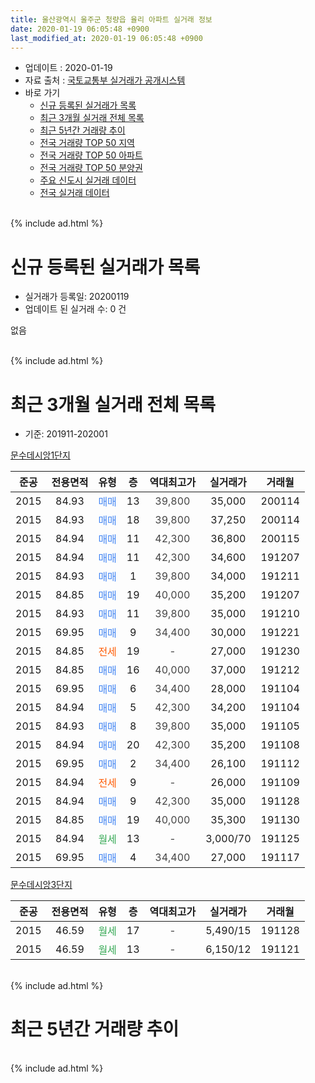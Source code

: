 ```yaml
---
title: 울산광역시 울주군 청량읍 율리 아파트 실거래 정보
date: 2020-01-19 06:05:48 +0900
last_modified_at: 2020-01-19 06:05:48 +0900
---
```


* 업데이트 : 2020-01-19
* 자료 출처 : [국토교통부 실거래가 공개시스템](http://rt.molit.go.kr)
* 바로 가기
    * [신규 등록된 실거래가 목록](#신규-등록된-실거래가-목록)
    * [최근 3개월 실거래 전체 목록](#최근-3개월-실거래-전체-목록)
    * [최근 5년간 거래량 추이](#최근-5년간-거래량-추이)
    * [전국 거래량 TOP 50 지역](https://apt-info.github.io/apt-trade-info/최근-3개월-전국에서-가장-거래가-많이-발생한-지역)
    * [전국 거래량 TOP 50 아파트](https://apt-info.github.io/apt-trade-info/최근-3개월-전국에서-가장-거래가-많이-발생한-아파트)
    * [전국 거래량 TOP 50 분양권](https://apt-info.github.io/apt-trade-info/최근-3개월-전국에서-가장-거래가-많이-발생한-분양권)
    * [주요 신도시 실거래 데이터](https://apt-info.github.io/apt-trade-info/주요-신도시)
    * [전국 실거래 데이터](https://apt-info.github.io/apt-trade-info/전국)
<br>
{% include ad.html %}
<br>

# 신규 등록된 실거래가 목록
* 실거래가 등록일: 20200119
* 업데이트 된 실거래 수: 0 건

없음

<br>
{% include ad.html %}
<br>

# 최근 3개월 실거래 전체 목록
* 기준: 201911-202001


[문수데시앙1단지](https://search.naver.com/search.naver?query=%EC%9A%B8%EC%82%B0%EA%B4%91%EC%97%AD%EC%8B%9C+%EC%9A%B8%EC%A3%BC%EA%B5%B0+%EC%B2%AD%EB%9F%89%EC%9D%8D+%EC%9C%A8%EB%A6%AC+%EB%AC%B8%EC%88%98%EB%8D%B0%EC%8B%9C%EC%95%991%EB%8B%A8%EC%A7%80)

|준공|전용면적|유형|층|역대최고가|실거래가|거래월|
|:---:|:---:|:---:|:---:|:---:|:---:|:---:|
|2015|84.93|<span style="color:#4285f3">매매</span>|13|<span style="color:#444444">39,800</span>|35,000|200114|
|2015|84.93|<span style="color:#4285f3">매매</span>|18|<span style="color:#444444">39,800</span>|37,250|200114|
|2015|84.94|<span style="color:#4285f3">매매</span>|11|<span style="color:#444444">42,300</span>|36,800|200115|
|2015|84.94|<span style="color:#4285f3">매매</span>|11|<span style="color:#444444">42,300</span>|34,600|191207|
|2015|84.93|<span style="color:#4285f3">매매</span>|1|<span style="color:#444444">39,800</span>|34,000|191211|
|2015|84.85|<span style="color:#4285f3">매매</span>|19|<span style="color:#444444">40,000</span>|35,200|191207|
|2015|84.93|<span style="color:#4285f3">매매</span>|11|<span style="color:#444444">39,800</span>|35,000|191210|
|2015|69.95|<span style="color:#4285f3">매매</span>|9|<span style="color:#444444">34,400</span>|30,000|191221|
|2015|84.85|<span style="color:#ff5a00">전세</span>|19|<span style="color:#444444">-</span>|27,000|191230|
|2015|84.85|<span style="color:#4285f3">매매</span>|16|<span style="color:#444444">40,000</span>|37,000|191212|
|2015|69.95|<span style="color:#4285f3">매매</span>|6|<span style="color:#444444">34,400</span>|28,000|191104|
|2015|84.94|<span style="color:#4285f3">매매</span>|5|<span style="color:#444444">42,300</span>|34,200|191104|
|2015|84.93|<span style="color:#4285f3">매매</span>|8|<span style="color:#444444">39,800</span>|35,000|191105|
|2015|84.94|<span style="color:#4285f3">매매</span>|20|<span style="color:#444444">42,300</span>|35,200|191108|
|2015|69.95|<span style="color:#4285f3">매매</span>|2|<span style="color:#444444">34,400</span>|26,100|191112|
|2015|84.94|<span style="color:#ff5a00">전세</span>|9|<span style="color:#444444">-</span>|26,000|191109|
|2015|84.94|<span style="color:#4285f3">매매</span>|9|<span style="color:#444444">42,300</span>|35,000|191128|
|2015|84.85|<span style="color:#4285f3">매매</span>|19|<span style="color:#444444">40,000</span>|35,300|191130|
|2015|84.94|<span style="color:#34a853">월세</span>|13|<span style="color:#444444">-</span>|3,000/70|191125|
|2015|69.95|<span style="color:#4285f3">매매</span>|4|<span style="color:#444444">34,400</span>|27,000|191117|

[문수데시앙3단지](https://search.naver.com/search.naver?query=%EC%9A%B8%EC%82%B0%EA%B4%91%EC%97%AD%EC%8B%9C+%EC%9A%B8%EC%A3%BC%EA%B5%B0+%EC%B2%AD%EB%9F%89%EC%9D%8D+%EC%9C%A8%EB%A6%AC+%EB%AC%B8%EC%88%98%EB%8D%B0%EC%8B%9C%EC%95%993%EB%8B%A8%EC%A7%80)

|준공|전용면적|유형|층|역대최고가|실거래가|거래월|
|:---:|:---:|:---:|:---:|:---:|:---:|:---:|
|2015|46.59|<span style="color:#34a853">월세</span>|17|<span style="color:#444444">-</span>|5,490/15|191128|
|2015|46.59|<span style="color:#34a853">월세</span>|13|<span style="color:#444444">-</span>|6,150/12|191121|


<br>
{% include ad.html %}
<br>

# 최근 5년간 거래량 추이


<div style="width:100%;">
    <canvas id="deal_progress" height="200"></canvas>
</div>

<script>
new Chart(document.getElementById("deal_progress"), {
    type: 'line',
    data: {
        labels: ['201501','201502','201503','201504','201505','201506','201507','201508','201509','201510','201511','201512','201601','201602','201603','201604','201605','201606','201607','201608','201609','201610','201611','201612','201701','201702','201703','201704','201705','201706','201707','201708','201709','201710','201711','201712','201801','201802','201803','201804','201805','201806','201807','201808','201809','201810','201811','201812','201901','201902','201903','201904','201905','201906','201907','201908','201909','201910','201911','201912','202001'],
        datasets: [{
            label: '매매',
            pointRadius: 1,
            data: [0, 0, 0, 0, 0, 0, 2, 0, 1, 1, 1, 1, 0, 0, 0, 0, 0, 0, 0, 0, 2, 0, 2, 0, 0, 1, 1, 3, 2, 1, 6, 3, 6, 3, 3, 0, 2, 1, 2, 0, 0, 2, 1, 1, 2, 3, 1, 0, 2, 3, 3, 2, 7, 4, 9, 1, 5, 10, 8, 6, 3],
            borderColor: "rgba(255, 201, 14, 1)",
            backgroundColor: "rgba(255, 201, 14, 0.5)",
            fill: false,
            lineTension: 0
        },{
            label: '전월세',
            pointRadius: 1,
            data: [0, 1, 3, 4, 13, 10, 7, 4, 6, 4, 0, 0, 1, 0, 1, 1, 0, 1, 1, 1, 0, 0, 1, 2, 0, 1, 0, 1, 67, 6, 5, 8, 6, 5, 2, 2, 5, 4, 7, 1, 2, 2, 7, 5, 1, 3, 5, 2, 3, 4, 2, 0, 46, 4, 8, 8, 10, 4, 4, 1, 0],
            borderColor: "rgba(0, 141, 185, 1)",
            backgroundColor: "rgba(0, 141, 185, 0.5)",
            fill: false,
            lineTension: 0
        }
        ]
    },
    options: {
        responsive: true,
        title: {
            display: false
        },
        tooltips: {
            mode: 'index',
            intersect: false
        },
        hover: {
            mode: 'nearest',
            intersect: true
        },
        scales: {
            xAxes: [{
                display: true,
                scaleLabel: {
                    display: true,
                    labelString: '년/월'
                }
            }],
            yAxes: [{
                display: true,
                ticks: {
                    suggestedMin: 0,
                },
                scaleLabel: {
                    display: true,
                    labelString: '실거래 수'
                }
            }]
        }
    }
});

</script>


<br>
{% include ad.html %}
<br>

